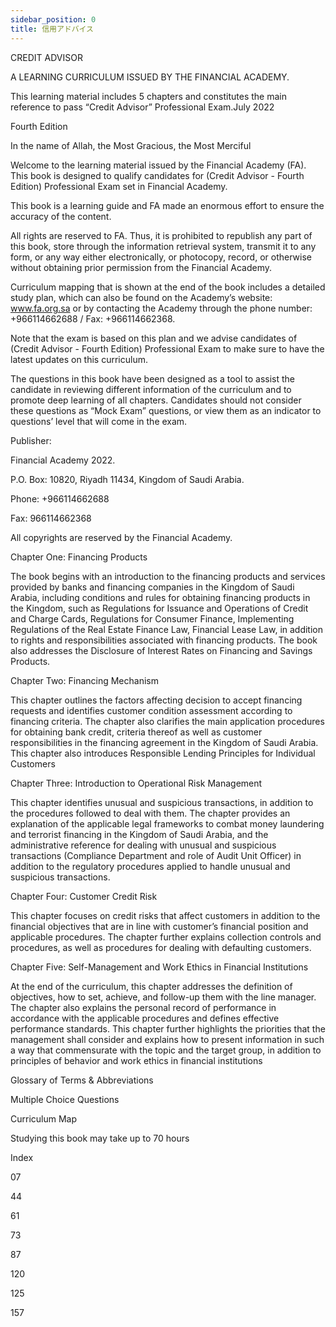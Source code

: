 ```yaml
---
sidebar_position: 0
title: 信用アドバイス
---
```


CREDIT ADVISOR

A LEARNING CURRICULUM ISSUED BY THE FINANCIAL ACADEMY.

This learning material includes 5 chapters and constitutes the main reference to pass “Credit Advisor” Professional Exam.July 2022

Fourth Edition

In the name of  Allah, the Most Gracious, the Most Merciful 

Welcome to the learning material issued by the Financial Academy (FA). This book is designed to qualify candidates for (Credit Advisor - Fourth Edition) Professional Exam set in Financial Academy.

This book is a learning guide and FA made an enormous effort to ensure the accuracy of  the content. 

All rights are reserved to FA. Thus, it is prohibited to republish any part of  this book, store through the information retrieval system, transmit it to any form, or any way either electronically, or photocopy, record, or otherwise without obtaining prior permission from the Financial Academy.

Curriculum mapping that is shown at the end of  the book includes a detailed study plan, which can also be found on the Academy’s website: www.fa.org.sa or by contacting the Academy through the phone number: +966114662688 / Fax: +966114662368. 

Note that the exam is based on this plan and we advise candidates of  (Credit Advisor - Fourth Edition) Professional Exam to make sure to have the latest updates on this curriculum.

The questions in this book have been designed as a tool to assist the candidate in reviewing different information of  the curriculum and to promote deep learning of  all chapters. Candidates should not consider these questions as “Mock Exam” questions, or view them as an indicator to questions’ level that will come in the exam.

Publisher: 

Financial Academy 2022.

P.O. Box: 10820, Riyadh 11434, Kingdom of  Saudi Arabia.

Phone: +966114662688

Fax: 966114662368 

All copyrights are reserved by the Financial Academy.

Chapter One: Financing Products

The book begins with an introduction to the financing products and services provided by banks and financing companies in the Kingdom of  Saudi Arabia, including conditions and rules for obtaining financing products in the Kingdom, such as Regulations for Issuance and Operations of  Credit and Charge Cards, Regulations for Consumer Finance, Implementing Regulations of  the Real Estate Finance Law, Financial Lease Law, in addition to rights and responsibilities associated with financing products. The book also addresses the Disclosure of  Interest Rates on Financing and Savings Products.

Chapter Two: Financing Mechanism

This chapter outlines the factors affecting decision to accept financing requests and identifies customer condition assessment according to financing criteria. The chapter also clarifies the main application procedures for obtaining bank credit, criteria thereof  as well as customer responsibilities in the financing agreement in the Kingdom of  Saudi Arabia. This chapter also introduces Responsible Lending Principles for Individual Customers

Chapter Three: Introduction to Operational Risk Management

This chapter identifies unusual and suspicious transactions, in addition to the procedures followed to deal with them. The chapter provides an explanation of  the applicable legal frameworks to combat money laundering and terrorist financing in the Kingdom of  Saudi Arabia, and the administrative reference for dealing with unusual and suspicious transactions (Compliance Department and role of  Audit Unit Officer) in addition to the regulatory procedures applied to handle unusual and suspicious transactions.

Chapter Four: Customer Credit Risk

This chapter focuses on credit risks that affect customers in addition to the financial objectives that are in line with customer’s financial position and applicable procedures. The chapter further explains collection controls and procedures, as well as procedures for dealing with defaulting customers.

Chapter Five: Self-Management and Work Ethics in Financial Institutions

At the end of  the curriculum, this chapter addresses the definition of  objectives, how to set, achieve, and follow-up them with the line manager. The chapter also explains the personal record of  performance in accordance with the applicable procedures and defines effective performance standards. This chapter further highlights the priorities that the management shall consider and explains how to present information in such a way that commensurate with the topic and the target group, in addition to principles of  behavior and work ethics in financial institutions

Glossary of Terms & Abbreviations

Multiple Choice Questions    

Curriculum Map 

Studying this book may take up to 70 hours

Index

07

44

61

73

87

120

125

157